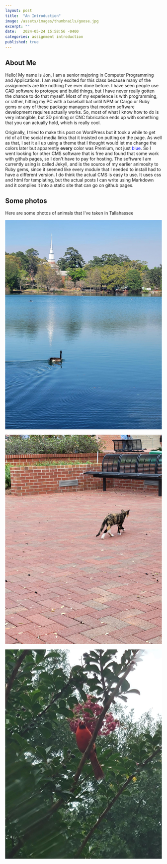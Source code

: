 ```yaml
---
layout: post
title:  "An Introduction"
image: /assets/images/thumbnails/goose.jpg
excerpt: ""
date:   2024-05-24 15:58:56 -0400
categories: assignment introduction
published: true
---
```


## About Me
Hello! My name is Jon, I am a senior majoring in Computer Programming and Applications. I am really excited for this class because many of the assignments are like nothing I've ever done before. I have seen people use CAD software to protoype and build things, but I have never really gotten the chance to do that myself. Most of my experience is with programming, or rather, hitting my PC with a baseball bat until NPM or Cargo or Ruby gems or any of these package managers that modern software development requires actually works. So, most of what I know how to do is very intangible, but 3D printing or CNC fabrication ends up with something that you can actually hold, which is really cool.

Originally, I tried to make this post on WordPress but it took a while to get rid of all the social media links that it insisted on putting on the page. As well as that, I set it all up using a theme that I thought would let me change the colors later but apparently **every** color was Premium, not just <span style="color: blue">blue</span>. So I went looking for other CMS software that is free and found that some work with github pages, so I don't have to pay for hosting. The software I am currently using is called Jekyll, and is the source of my earlier animosity to Ruby gems, since it seemed like every module that I needed to install had to have a different version. I do think the actual CMS is easy to use. It uses css and html for templating, but the actual posts I can write using Markdown and it compiles it into a static site that can go on github pages.

## Some photos
Here are some photos of animals that I've taken in Tallahassee

![A photo of a goose swimming at Lake Ella](/assets/images/goose.jpg)

![Campus cat by the health and wellness building](/assets/images/cat.jpg)

![Cardinal in a tree](/assets/images/cardinal.jpg)
